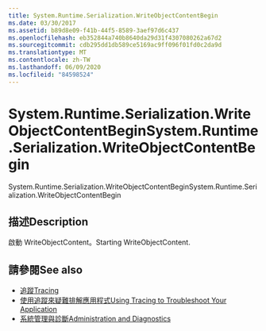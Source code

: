 ```yaml
---
title: System.Runtime.Serialization.WriteObjectContentBegin
ms.date: 03/30/2017
ms.assetid: b89d8e09-f41b-44f5-8589-3aef97d6c437
ms.openlocfilehash: eb352844a740b8640da29d31f4307080262a67d2
ms.sourcegitcommit: cdb295dd1db589ce5169ac9ff096f01fd0c2da9d
ms.translationtype: MT
ms.contentlocale: zh-TW
ms.lasthandoff: 06/09/2020
ms.locfileid: "84598524"
---
```

# <a name="systemruntimeserializationwriteobjectcontentbegin"></a><span data-ttu-id="8c349-102">System.Runtime.Serialization.WriteObjectContentBegin</span><span class="sxs-lookup"><span data-stu-id="8c349-102">System.Runtime.Serialization.WriteObjectContentBegin</span></span>
<span data-ttu-id="8c349-103">System.Runtime.Serialization.WriteObjectContentBegin</span><span class="sxs-lookup"><span data-stu-id="8c349-103">System.Runtime.Serialization.WriteObjectContentBegin</span></span>  
  
## <a name="description"></a><span data-ttu-id="8c349-104">描述</span><span class="sxs-lookup"><span data-stu-id="8c349-104">Description</span></span>  
 <span data-ttu-id="8c349-105">啟動 WriteObjectContent。</span><span class="sxs-lookup"><span data-stu-id="8c349-105">Starting WriteObjectContent.</span></span>  
  
## <a name="see-also"></a><span data-ttu-id="8c349-106">請參閱</span><span class="sxs-lookup"><span data-stu-id="8c349-106">See also</span></span>

- [<span data-ttu-id="8c349-107">追蹤</span><span class="sxs-lookup"><span data-stu-id="8c349-107">Tracing</span></span>](index.md)
- [<span data-ttu-id="8c349-108">使用追蹤來疑難排解應用程式</span><span class="sxs-lookup"><span data-stu-id="8c349-108">Using Tracing to Troubleshoot Your Application</span></span>](using-tracing-to-troubleshoot-your-application.md)
- [<span data-ttu-id="8c349-109">系統管理與診斷</span><span class="sxs-lookup"><span data-stu-id="8c349-109">Administration and Diagnostics</span></span>](../index.md)
